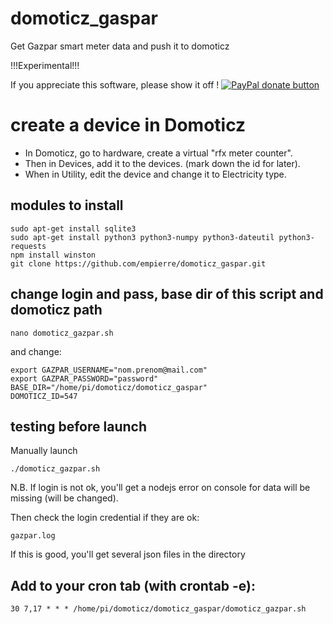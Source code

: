 # domoticz_gaspar
Get Gazpar smart meter data and push it to domoticz

!!!Experimental!!!

If you appreciate this software, please show it off ! [![PayPal donate button](http://img.shields.io/paypal/donate.png?color=yellow)](https://www.paypal.com/cgi-bin/webscr?cmd=_xclick&business=epierre@e-nef.com&currency_code=EUR&amount=&item_name=thanks "Donate once-off to this project using Paypal")

# create a device in Domoticz
- In Domoticz, go to hardware, create a virtual "rfx meter counter".
- Then in Devices, add it to the devices. (mark down the id for later).
- When in Utility, edit the device and change it to Electricity type.

## modules to install

    sudo apt-get install sqlite3
    sudo apt-get install python3 python3-numpy python3-dateutil python3-requests
    npm install winston 
    git clone https://github.com/empierre/domoticz_gaspar.git

## change login and pass, base dir of this script and domoticz path

    nano domoticz_gazpar.sh

and change:

    export GAZPAR_USERNAME="nom.prenom@mail.com"
    export GAZPAR_PASSWORD="password"
    BASE_DIR="/home/pi/domoticz/domoticz_gaspar"
    DOMOTICZ_ID=547


## testing before launch

Manually launch

    ./domoticz_gazpar.sh

N.B. If login is not ok, you'll get a nodejs error on console for data will be missing (will be changed).

Then check the login credential if they are ok:

    gazpar.log

If this is good, you'll get several json files in the directory

## Add to your cron tab (with crontab -e):

    30 7,17 * * * /home/pi/domoticz/domoticz_gaspar/domoticz_gazpar.sh
